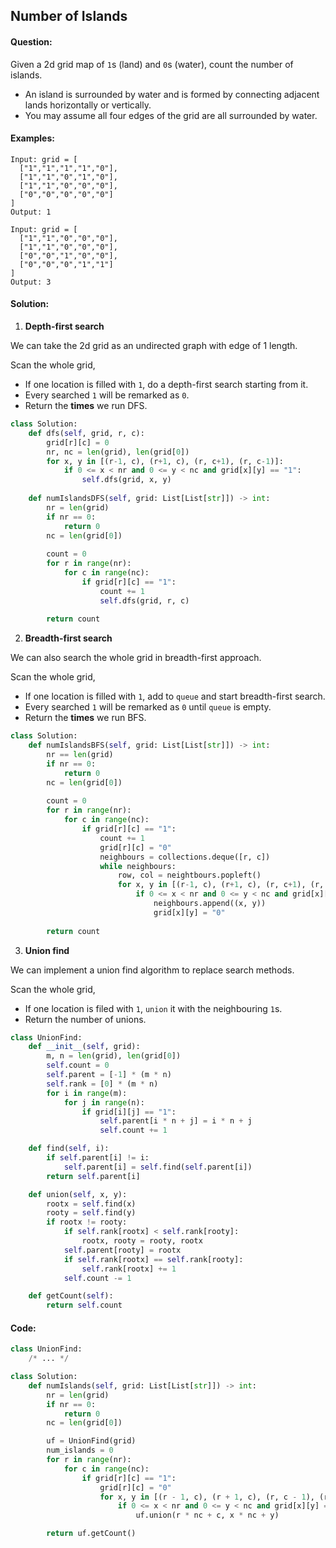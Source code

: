 ## Number of Islands



#### Question:

Given a 2d grid map of `1`s (land) and `0`s (water), count the number of islands.

- An island is surrounded by water and is formed by connecting adjacent lands horizontally or vertically.
- You may assume all four edges of the grid are all surrounded by water.



#### Examples:

```pseudocode
Input: grid = [
  ["1","1","1","1","0"],
  ["1","1","0","1","0"],
  ["1","1","0","0","0"],
  ["0","0","0","0","0"]
]
Output: 1
```

```pseudocode
Input: grid = [
  ["1","1","0","0","0"],
  ["1","1","0","0","0"],
  ["0","0","1","0","0"],
  ["0","0","0","1","1"]
]
Output: 3
```



#### Solution:

1. **Depth-first search**

We can take the 2d grid as an undirected graph with edge of 1 length.

Scan the whole grid,

- If one location is filled with `1`, do a depth-first search starting from it.
- Every searched `1` will be remarked as `0`.
- Return the **times** we run DFS.

```python
class Solution:
    def dfs(self, grid, r, c):
        grid[r][c] = 0
        nr, nc = len(grid), len(grid[0])
        for x, y in [(r-1, c), (r+1, c), (r, c+1), (r, c-1)]:
            if 0 <= x < nr and 0 <= y < nc and grid[x][y] == "1":
                self.dfs(grid, x, y)
                
	def numIslandsDFS(self, grid: List[List[str]]) -> int:
        nr = len(grid)
        if nr == 0:
            return 0
        nc = len(grid[0])
        
        count = 0 
        for r in range(nr):
            for c in range(nc):
                if grid[r][c] == "1":
                    count += 1
                    self.dfs(grid, r, c)
        
        return count
```



2. **Breadth-first search**

We can also search the whole grid in breadth-first approach.

Scan the whole grid,

- If one location is filled with `1`, add to `queue` and start breadth-first search.
- Every searched `1` will be remarked as `0` until `queue` is empty.
- Return the **times** we run BFS.

```python
class Solution:
    def numIslandsBFS(self, grid: List[List[str]]) -> int:
        nr == len(grid)
        if nr == 0:
            return 0
        nc = len(grid[0])
        
        count = 0
        for r in range(nr):
            for c in range(nc):
                if grid[r][c] == "1":
                    count += 1
                    grid[r][c] = "0"
                    neighbours = collections.deque([r, c])
                    while neighbours:
                        row, col = neightbours.popleft()
                        for x, y in [(r-1, c), (r+1, c), (r, c+1), (r, c-1)]:
                            if 0 <= x < nr and 0 <= y < nc and grid[x][y] == "1":
                                neighbours.append((x, y))
                                grid[x][y] = "0"
                                
		return count

```



3. **Union find**

We can implement a union find algorithm to replace search methods.

Scan the whole grid,

- If one location is filed with `1`, `union` it with the neighbouring `1`s.
- Return the  number of unions.

```python
class UnionFind:
    def __init__(self, grid):
        m, n = len(grid), len(grid[0])
        self.count = 0
        self.parent = [-1] * (m * n)
        self.rank = [0] * (m * n)
        for i in range(m):
            for j in range(n):
                if grid[i][j] == "1":
                    self.parent[i * n + j] = i * n + j
                    self.count += 1

    def find(self, i):
        if self.parent[i] != i:
            self.parent[i] = self.find(self.parent[i])
        return self.parent[i]

    def union(self, x, y):
        rootx = self.find(x)
        rooty = self.find(y)
        if rootx != rooty:
            if self.rank[rootx] < self.rank[rooty]:
                rootx, rooty = rooty, rootx
            self.parent[rooty] = rootx
            if self.rank[rootx] == self.rank[rooty]:
                self.rank[rootx] += 1
            self.count -= 1

    def getCount(self):
        return self.count
```



#### Code:

```python
class UnionFind:
	/* ... */

class Solution:
	def numIslands(self, grid: List[List[str]]) -> int:
        nr = len(grid)
        if nr == 0:
            return 0 
        nc = len(grid[0])

        uf = UnionFind(grid)
        num_islands = 0
        for r in range(nr):
            for c in range(nc):
                if grid[r][c] == "1":
                    grid[r][c] = "0"
                    for x, y in [(r - 1, c), (r + 1, c), (r, c - 1), (r, c + 1)]:
                        if 0 <= x < nr and 0 <= y < nc and grid[x][y] == "1":
                            uf.union(r * nc + c, x * nc + y)

        return uf.getCount()
```

